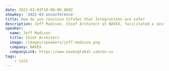 ```yaml
---
date: 2022-03-03T18:00:00.000Z
showkey: '2022-03-unconference'
title: How do you convince InfoSec that Integrations are safe?
description: Jeff Madison, Chief Architect at NAVEX, facilitated a session sharing his experiences around InfoSec and Backstage integrations.
speaker:
  name: Jeff Madison 
  title: Chief Architect
  image: /images/speakers/jeff-madison.png
  company: NAVEX
  companyLink: https://www.navexglobal.com/en-us
tags:
    - talk
---
```


